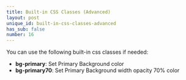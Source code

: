 ```yaml
---
title: Built-in CSS Classes (Advanced)
layout: post
unique_id: built-in-css-classes-advanced
has_sub: false
number: 16
---
```


You can use the following built-in css classes if needed:

* **bg-primary**: Set Primary Background color
* **bg-primary70**: Set Primary Background width opacity 70% color
